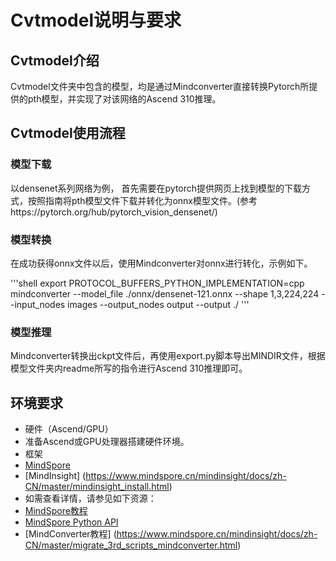 # Cvtmodel说明与要求

## Cvtmodel介绍

Cvtmodel文件夹中包含的模型，均是通过Mindconverter直接转换Pytorch所提供的pth模型，并实现了对该网络的Ascend 310推理。

## Cvtmodel使用流程

### 模型下载

以densenet系列网络为例， 首先需要在pytorch提供网页上找到模型的下载方式，按照指南将pth模型文件下载并转化为onnx模型文件。(参考https://pytorch.org/hub/pytorch_vision_densenet/)

### 模型转换

在成功获得onnx文件以后，使用Mindconverter对onnx进行转化，示例如下。

'''shell
export PROTOCOL_BUFFERS_PYTHON_IMPLEMENTATION=cpp
mindconverter --model_file ./onnx/densenet-121.onnx --shape 1,3,224,224 --input_nodes images --output_nodes output --output ./
'''

### 模型推理

Mindconverter转换出ckpt文件后，再使用export.py脚本导出MINDIR文件，根据模型文件夹内readme所写的指令进行Ascend 310推理即可。

## 环境要求

- 硬件（Ascend/GPU）
- 准备Ascend或GPU处理器搭建硬件环境。
- 框架
- [MindSpore](https://www.mindspore.cn/install)
- [MindInsight] (https://www.mindspore.cn/mindinsight/docs/zh-CN/master/mindinsight_install.html)
- 如需查看详情，请参见如下资源：
- [MindSpore教程](https://www.mindspore.cn/tutorials/zh-CN/master/index.html)
- [MindSpore Python API](https://www.mindspore.cn/docs/zh-CN/master/index.html)
- [MindConverter教程] (https://www.mindspore.cn/mindinsight/docs/zh-CN/master/migrate_3rd_scripts_mindconverter.html)
